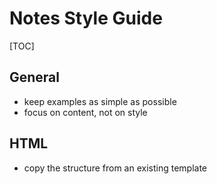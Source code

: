 # Notes Style Guide

[TOC]



## General

- keep examples as simple as possible
- focus on content, not on style



## HTML

- copy the structure from an existing template